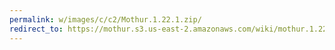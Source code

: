 ```yaml
---
permalink: w/images/c/c2/Mothur.1.22.1.zip/
redirect_to: https://mothur.s3.us-east-2.amazonaws.com/wiki/mothur.1.22.1.zip
---
```


